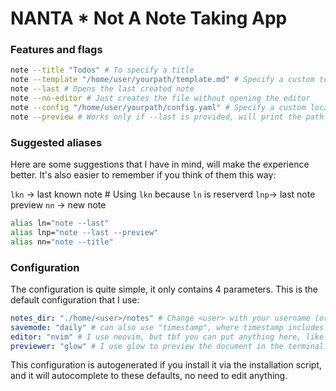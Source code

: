 # NANTA * Not A Note Taking App

### Features and flags

```bash
note --title "Todos" # To specify a title
note --template "/home/user/yourpath/template.md" # Specify a custom template
note --last # Opens the last created note
note --no-editor # Just creates the file without opening the editor
note --config "/home/user/yourpath/config.yaml" # Specify a custom location for config| config file MUST be a YAML file.
note --preview # Works only if --last is provided, will print the path to the file so you can pipe it in another program
```

### Suggested aliases

Here are some suggestions that I have in mind, will make the experience better. It's also easier to remember if you think of them this way:


`lkn` -> last known note # Using `lkn` because `ln` is reserverd
`lnp`-> last note preview
`nn` -> new note



```bash
alias ln="note --last"
alias lnp="note --last --preview"
alias nn="note --title"
```

### Configuration

The configuration is quite simple, it only contains 4 parameters. This is the default configuration that I use:

```yaml
notes_dir: "./home/<user>/notes" # Change <user> with your username (or output of echo $USER)
savemode: "daily" # can also use "timestamp", where timestamp includes the hours and minutes
editor: "nvim" # I use neovim, but tbf you can put anything here, like <code> for vscode
previewer: "glow" # I use glow to preview the document in the terminal. Could also use <cat> or <bat>
```

This configuration is autogenerated if you install it via the installation script, and it will autocomplete to these defaults, no need to edit anything.

